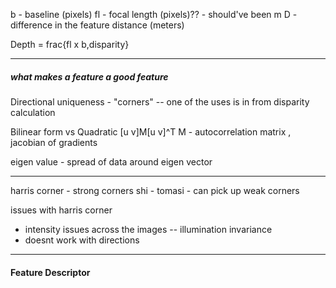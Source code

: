 

b - baseline (pixels)
fl - focal length (pixels)?? - should've been m
D  - difference in the feature distance (meters) 

Depth = frac{fl x b,disparity}

----
##### what makes a feature a good feature
Directional uniqueness - "corners"
-- one of the uses is in from disparity calculation

Bilinear form  vs Quadratic
[u v]M[u v]^T
M - autocorrelation matrix , jacobian of gradients

eigen value - spread of data around eigen vector

-----
harris corner - strong corners
shi - tomasi - can pick up weak corners

issues with harris corner
- intensity issues across the images -- illumination invariance
- doesnt work with directions
---
#### Feature Descriptor
